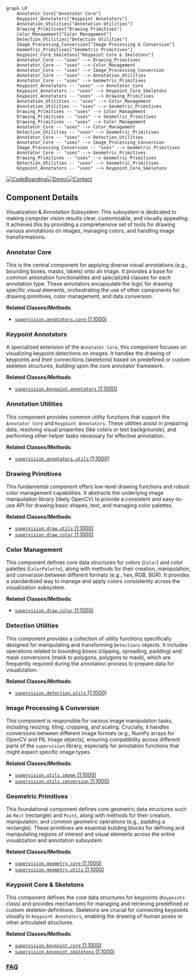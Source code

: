 ```mermaid
graph LR
    Annotator_Core["Annotator Core"]
    Keypoint_Annotators["Keypoint Annotators"]
    Annotation_Utilities["Annotation Utilities"]
    Drawing_Primitives["Drawing Primitives"]
    Color_Management["Color Management"]
    Detection_Utilities["Detection Utilities"]
    Image_Processing_Conversion["Image Processing & Conversion"]
    Geometric_Primitives["Geometric Primitives"]
    Keypoint_Core_Skeletons["Keypoint Core & Skeletons"]
    Annotator_Core -- "uses" --> Drawing_Primitives
    Annotator_Core -- "uses" --> Color_Management
    Annotator_Core -- "uses" --> Image_Processing_Conversion
    Annotator_Core -- "uses" --> Annotation_Utilities
    Annotator_Core -- "uses" --> Geometric_Primitives
    Keypoint_Annotators -- "uses" --> Annotator_Core
    Keypoint_Annotators -- "uses" --> Keypoint_Core_Skeletons
    Keypoint_Annotators -- "uses" --> Drawing_Primitives
    Annotation_Utilities -- "uses" --> Color_Management
    Annotation_Utilities -- "uses" --> Geometric_Primitives
    Drawing_Primitives -- "uses" --> Color_Management
    Drawing_Primitives -- "uses" --> Geometric_Primitives
    Drawing_Primitives -- "uses" --> Color_Management
    Annotator_Core -- "uses" --> Color_Management
    Detection_Utilities -- "uses" --> Geometric_Primitives
    Annotator_Core -- "uses" --> Detection_Utilities
    Annotator_Core -- "uses" --> Image_Processing_Conversion
    Image_Processing_Conversion -- "uses" --> Geometric_Primitives
    Annotator_Core -- "uses" --> Geometric_Primitives
    Drawing_Primitives -- "uses" --> Geometric_Primitives
    Detection_Utilities -- "uses" --> Geometric_Primitives
    Keypoint_Annotators -- "uses" --> Keypoint_Core_Skeletons
```
[![CodeBoarding](https://img.shields.io/badge/Generated%20by-CodeBoarding-9cf?style=flat-square)](https://github.com/CodeBoarding/CodeBoarding)[![Demo](https://img.shields.io/badge/Try%20our-Demo-blue?style=flat-square)](https://www.codeboarding.org/demo)[![Contact](https://img.shields.io/badge/Contact%20us%20-%20contact@codeboarding.org-lightgrey?style=flat-square)](mailto:contact@codeboarding.org)

## Component Details

Visualization & Annotation Subsystem: This subsystem is dedicated to making computer vision results clear, customizable, and visually appealing. It achieves this by providing a comprehensive set of tools for drawing various annotations on images, managing colors, and handling image transformations.

### Annotator Core
This is the central component for applying diverse visual annotations (e.g., bounding boxes, masks, labels) onto an image. It provides a base for common annotation functionalities and specialized classes for each annotation type. These annotators encapsulate the logic for drawing specific visual elements, orchestrating the use of other components for drawing primitives, color management, and data conversion.


**Related Classes/Methods**:

- <a href="https://github.com/roboflow/supervision/blob/master/supervision/annotators/core.py#L1-L1000" target="_blank" rel="noopener noreferrer">`supervision.annotators.core` (1:1000)</a>


### Keypoint Annotators
A specialized extension of the `Annotator Core`, this component focuses on visualizing keypoint detections on images. It handles the drawing of keypoints and their connections (skeletons) based on predefined or custom skeleton structures, building upon the core annotator framework.


**Related Classes/Methods**:

- <a href="https://github.com/roboflow/supervision/blob/master/supervision/keypoint/annotators.py#L1-L1000" target="_blank" rel="noopener noreferrer">`supervision.keypoint.annotators` (1:1000)</a>


### Annotation Utilities
This component provides common utility functions that support the `Annotator Core` and `Keypoint Annotators`. These utilities assist in preparing data, resolving visual properties (like colors or text backgrounds), and performing other helper tasks necessary for effective annotation.


**Related Classes/Methods**:

- <a href="https://github.com/roboflow/supervision/blob/master/supervision/annotators/utils.py#L1-L1000" target="_blank" rel="noopener noreferrer">`supervision.annotators.utils` (1:1000)</a>


### Drawing Primitives
This fundamental component offers low-level drawing functions and robust color management capabilities. It abstracts the underlying image manipulation library (likely OpenCV) to provide a consistent and easy-to-use API for drawing basic shapes, text, and managing color palettes.


**Related Classes/Methods**:

- <a href="https://github.com/roboflow/supervision/blob/master/supervision/draw/utils.py#L1-L1000" target="_blank" rel="noopener noreferrer">`supervision.draw.utils` (1:1000)</a>
- <a href="https://github.com/roboflow/supervision/blob/master/supervision/draw/color.py#L1-L1000" target="_blank" rel="noopener noreferrer">`supervision.draw.color` (1:1000)</a>


### Color Management
This component defines core data structures for colors (`Color`) and color palettes (`ColorPalette`), along with methods for their creation, manipulation, and conversion between different formats (e.g., hex, RGB, BGR). It provides a standardized way to manage and apply colors consistently across the visualization subsystem.


**Related Classes/Methods**:

- <a href="https://github.com/roboflow/supervision/blob/master/supervision/draw/color.py#L1-L1000" target="_blank" rel="noopener noreferrer">`supervision.draw.color` (1:1000)</a>


### Detection Utilities
This component provides a collection of utility functions specifically designed for manipulating and transforming `Detections` objects. It includes operations related to bounding boxes (clipping, spreading, padding) and mask conversions (mask to polygons, polygons to mask), which are frequently required during the annotation process to prepare data for visualization.


**Related Classes/Methods**:

- <a href="https://github.com/roboflow/supervision/blob/master/supervision/detection/utils.py#L1-L1000" target="_blank" rel="noopener noreferrer">`supervision.detection.utils` (1:1000)</a>


### Image Processing & Conversion
This component is responsible for various image manipulation tasks, including resizing, tiling, cropping, and scaling. Crucially, it handles conversions between different image formats (e.g., NumPy arrays for OpenCV and PIL Image objects), ensuring compatibility across different parts of the `supervision` library, especially for annotation functions that might expect specific image types.


**Related Classes/Methods**:

- <a href="https://github.com/roboflow/supervision/blob/master/supervision/utils/image.py#L1-L1000" target="_blank" rel="noopener noreferrer">`supervision.utils.image` (1:1000)</a>
- <a href="https://github.com/roboflow/supervision/blob/master/supervision/utils/conversion.py#L1-L1000" target="_blank" rel="noopener noreferrer">`supervision.utils.conversion` (1:1000)</a>


### Geometric Primitives
This foundational component defines core geometric data structures such as `Rect` (rectangle) and `Point`, along with methods for their creation, manipulation, and common geometric operations (e.g., padding a rectangle). These primitives are essential building blocks for defining and manipulating regions of interest and visual elements across the entire visualization and annotation subsystem.


**Related Classes/Methods**:

- <a href="https://github.com/roboflow/supervision/blob/master/supervision/geometry/core.py#L1-L1000" target="_blank" rel="noopener noreferrer">`supervision.geometry.core` (1:1000)</a>
- <a href="https://github.com/roboflow/supervision/blob/master/supervision/geometry/utils.py#L1-L1000" target="_blank" rel="noopener noreferrer">`supervision.geometry.utils` (1:1000)</a>


### Keypoint Core & Skeletons
This component defines the core data structures for keypoints (`Keypoints` class) and provides mechanisms for managing and retrieving predefined or custom skeleton definitions. Skeletons are crucial for connecting keypoints visually in `Keypoint Annotators`, enabling the drawing of human poses or other articulated structures.


**Related Classes/Methods**:

- <a href="https://github.com/roboflow/supervision/blob/master/supervision/keypoint/core.py#L1-L1000" target="_blank" rel="noopener noreferrer">`supervision.keypoint.core` (1:1000)</a>
- <a href="https://github.com/roboflow/supervision/blob/master/supervision/keypoint/skeletons.py#L1-L1000" target="_blank" rel="noopener noreferrer">`supervision.keypoint.skeletons` (1:1000)</a>




### [FAQ](https://github.com/CodeBoarding/GeneratedOnBoardings/tree/main?tab=readme-ov-file#faq)